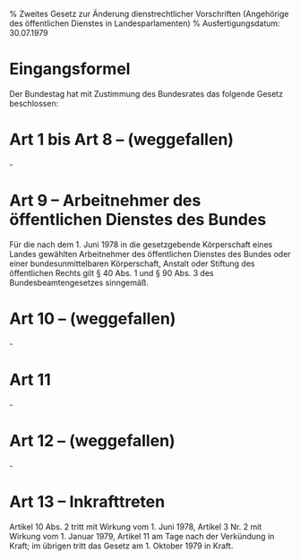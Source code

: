 % Zweites Gesetz zur Änderung dienstrechtlicher Vorschriften (Angehörige des öffentlichen Dienstes in Landesparlamenten)
% Ausfertigungsdatum: 30.07.1979
 
# Eingangsformel

Der Bundestag hat mit Zustimmung des Bundesrates das folgende Gesetz beschlossen:

# Art 1 bis Art 8 – (weggefallen)

\-

# Art 9 – Arbeitnehmer des öffentlichen Dienstes des Bundes

Für die nach dem 1. Juni 1978 in die gesetzgebende Körperschaft eines Landes gewählten Arbeitnehmer des öffentlichen Dienstes des Bundes oder einer bundesunmittelbaren Körperschaft, Anstalt oder Stiftung des öffentlichen Rechts gilt § 40 Abs. 1 und § 90 Abs. 3 des Bundesbeamtengesetzes sinngemäß.

# Art 10 – (weggefallen)

\-

# Art 11

\-

# Art 12 – (weggefallen)

\-

# Art 13 – Inkrafttreten

Artikel 10 Abs. 2 tritt mit Wirkung vom 1. Juni 1978, Artikel 3 Nr. 2 mit Wirkung vom 1. Januar 1979, Artikel 11 am Tage nach der Verkündung in Kraft; im übrigen tritt das Gesetz am 1. Oktober 1979 in Kraft.

